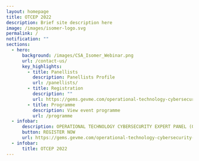 ```yaml
---
layout: homepage
title: OTCEP 2022
description: Brief site description here
image: /images/isomer-logo.svg
permalink: /
notification: ""
sections:
  - hero:
      background: /images/CSA_Isomer_Webinar.png
      url: /contact-us/
      key_highlights:
        - title: Panellists
          description: Panellists Profile
          url: /panellists/
        - title: Registration
          description: ""
          url: https://gems.gevme.com/operational-technology-cybersecurity-expert-panel-otcep-forum-2022-86911165
        - title: Programme
          description: View event programme
          url: /programme
  - infobar:
      description: OPERATIONAL TECHNOLOGY CYBERSECURITY EXPERT PANEL (OTCEP) FORUM 2022
      button: REGISTER NOW
      url: https://gems.gevme.com/operational-technology-cybersecurity-expert-panel-otcep-forum-2022-86911165
  - infobar:
      title: OTCEP 2022
---
```


